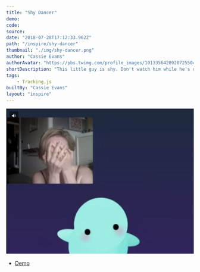 ```yaml
---
title: "Shy Dancer"
demo:
code:
source:
date: "2018-07-28T17:12:33.962Z"
path: "/inspire/shy-dancer"
thumbnail: "./img/shy-dancer.png"
author: "Cassie Evans"
authorAvatar: "https://pbs.twimg.com/profile_images/1013356420920725504/rZKsmX4T_400x400.jpg"
shortDescription: "This little guy is shy. Don't watch him while he's dancing.  😊"
tags:
    - Tracking.js
builtBy: "Cassie Evans"
layout: "inspire"
---
```


![Animation](./img/shy-dancer.png)

* [Demo](https://codepen.io/cassie-codes/pen/jKaVqo/)
